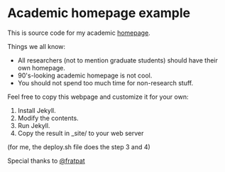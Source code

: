 Academic homepage example
=========================

This is source code for my academic [homepage](http://www.eecs.berkeley.edu/~sangjin/).

Things we all know:

* All researchers (not to mention graduate students) should have their own homepage.
* 90's-looking academic homepage is not cool.
* You should not spend too much time for non-research stuff.

Feel free to copy this webpage and customize it for your own:

1. Install Jekyll.
2. Modify the contents.
3. Run Jekyll.
4. Copy the result in \_site/ to your web server

(for me, the deploy.sh file does the step 3 and 4)

Special thanks to [@fratpat](http://twitter.com/fratpat)
